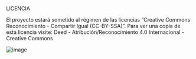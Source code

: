 LICENCIA 

El proyecto estará sometido al régimen de las licencias “Creative Commons Reconocimiento - Compartir Igual (CC-BY-SSA)”.
	Para ver una copia de esta licencia visite:
Deed - Atribución/Reconocimiento 4.0 Internacional - Creative Commons

![image](https://github.com/user-attachments/assets/5eeb7b6c-fa6a-43a9-83af-e2b670355d3d)
